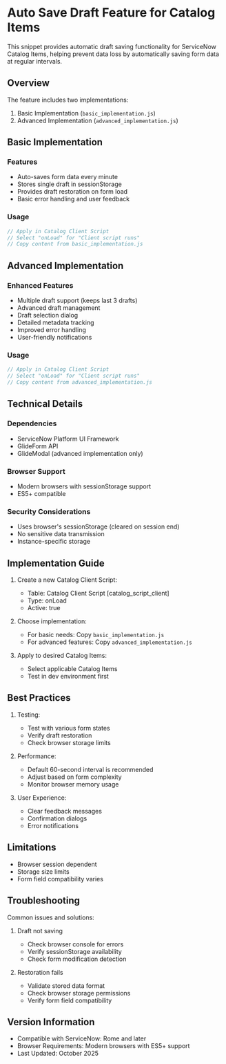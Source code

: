 # Auto Save Draft Feature for Catalog Items

This snippet provides automatic draft saving functionality for ServiceNow Catalog Items, helping prevent data loss by automatically saving form data at regular intervals.

## Overview

The feature includes two implementations:
1. Basic Implementation (`basic_implementation.js`)
2. Advanced Implementation (`advanced_implementation.js`)

## Basic Implementation

### Features
- Auto-saves form data every minute
- Stores single draft in sessionStorage
- Provides draft restoration on form load
- Basic error handling and user feedback

### Usage
```javascript
// Apply in Catalog Client Script
// Select "onLoad" for "Client script runs"
// Copy content from basic_implementation.js
```

## Advanced Implementation

### Enhanced Features
- Multiple draft support (keeps last 3 drafts)
- Advanced draft management
- Draft selection dialog
- Detailed metadata tracking
- Improved error handling
- User-friendly notifications

### Usage
```javascript
// Apply in Catalog Client Script
// Select "onLoad" for "Client script runs"
// Copy content from advanced_implementation.js
```

## Technical Details

### Dependencies
- ServiceNow Platform UI Framework
- GlideForm API
- GlideModal (advanced implementation only)

### Browser Support
- Modern browsers with sessionStorage support
- ES5+ compatible

### Security Considerations
- Uses browser's sessionStorage (cleared on session end)
- No sensitive data transmission
- Instance-specific storage

## Implementation Guide

1. Create a new Catalog Client Script:
   - Table: Catalog Client Script [catalog_script_client]
   - Type: onLoad
   - Active: true

2. Choose implementation:
   - For basic needs: Copy `basic_implementation.js`
   - For advanced features: Copy `advanced_implementation.js`

3. Apply to desired Catalog Items:
   - Select applicable Catalog Items
   - Test in dev environment first

## Best Practices

1. Testing:
   - Test with various form states
   - Verify draft restoration
   - Check browser storage limits

2. Performance:
   - Default 60-second interval is recommended
   - Adjust based on form complexity
   - Monitor browser memory usage

3. User Experience:
   - Clear feedback messages
   - Confirmation dialogs
   - Error notifications

## Limitations

- Browser session dependent
- Storage size limits
- Form field compatibility varies

## Troubleshooting

Common issues and solutions:
1. Draft not saving
   - Check browser console for errors
   - Verify sessionStorage availability
   - Check form modification detection

2. Restoration fails
   - Validate stored data format
   - Check browser storage permissions
   - Verify form field compatibility

## Version Information

- Compatible with ServiceNow: Rome and later
- Browser Requirements: Modern browsers with ES5+ support
- Last Updated: October 2025